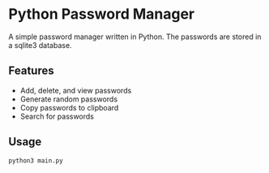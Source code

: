 # Python Password Manager
A simple password manager written in Python. The passwords are stored in a sqlite3 database.

## Features
- Add, delete, and view passwords
- Generate random passwords
- Copy passwords to clipboard
- Search for passwords

## Usage
```bash
python3 main.py
```
